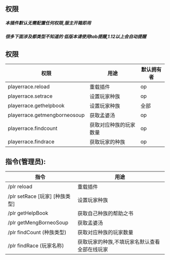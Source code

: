 ## 权限
##### 本插件默认无需配置任何权限,服主开箱即用
##### 很多下面涉及都类型不知道的 低版本请使用tab提醒,1.12以上会自动提醒

## 权限
|  权限 | 用途  | 默认拥有者 |
| ------------ | ------------ | ------------|
| playerrace.reload  | 重载插件  |op|
| playerrace.setrace  | 设置玩家种族  |op|
| playerrace.gethelpbook| 设置玩家种族  |全部|
| playerrace.getmengborneosoup|  获取孟婆汤  |op|
| playerrace.findcount|  获取对应种族的玩家数量|op|
| playerrace.findrace|  获取玩家的种族  |op|

## 指令(管理员):
|  指令 | 用途  |
| ------------ | ------------ |
| /plr reload| 重载插件  |
| /plr setRace [玩家] [种族类型] | 设置玩家种族|
| /plr getHelpBook | 获取自己种族的帮助之书|
| /plr getMengBorneoSoup |  获取孟婆汤| 
| /plr findCount (种族类型)|  获取对应种族的玩家数量|
| /plr findRace (玩家名称)|  获取玩家的种族,不填玩家名默认查看全部在线玩家 |
